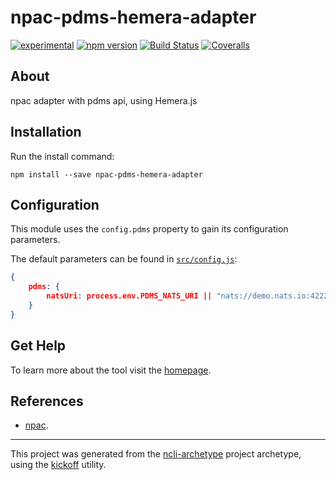 npac-pdms-hemera-adapter
========================

[![experimental](http://badges.github.io/stability-badges/dist/experimental.svg)](http://github.com/badges/stability-badges)
[![npm version][npm-badge]][npm-url]
[![Build Status][travis-badge]][travis-url]
[![Coveralls][BadgeCoveralls]][Coveralls]

## About

npac adapter with pdms api, using Hemera.js

## Installation

Run the install command:

    npm install --save npac-pdms-hemera-adapter

## Configuration

This module uses the `config.pdms` property to gain its configuration parameters.

The default parameters can be found in [`src/config.js`](src/config.js):

```JSON
{
    pdms: {
        natsUri: process.env.PDMS_NATS_URI || "nats://demo.nats.io:4222"
    }
}
```

## Get Help

To learn more about the tool visit the [homepage](http://tombenke.github.io/npac-pdms-hemera-adapter/api/).

## References

- [npac](http://tombenke.github.io/npac).

---

This project was generated from the [ncli-archetype](https://github.com/tombenke/ncli-archetype)
project archetype, using the [kickoff](https://github.com/tombenke/kickoff) utility.

[npm-badge]: https://badge.fury.io/js/npac-pdms-hemera-adapter.svg
[npm-url]: https://badge.fury.io/js/npac-pdms-hemera-adapter
[travis-badge]: https://api.travis-ci.org/tombenke/npac-pdms-hemera-adapter.svg
[travis-url]: https://travis-ci.org/tombenke/npac-pdms-hemera-adapter
[Coveralls]: https://coveralls.io/github/tombenke/npac-pdms-hemera-adapter?branch=master
[BadgeCoveralls]: https://coveralls.io/repos/github/tombenke/npac-pdms-hemera-adapter/badge.svg?branch=master
